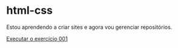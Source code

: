 # html-css
 
Estou aprendendo a criar sites e agora vou gerenciar repositórios.

<a href="https://kaue19santos.github.io/html-css/exercicios/ex001/index.html">Executar o exercício 001</a>